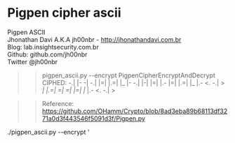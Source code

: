 # Pigpen cipher ascii

Pigpen ASCII<br>
Jhonathan Davi A.K.A jh00nbr - http://jhonathandavi.com.br<br>
Blog: lab.insightsecurity.com.br<br>
Github: github.com/jh00nbr<br>
Twitter @jh00nbr<br>

>> pigpen_ascii.py --encrypt PigpenCipherEncryptAndDecrypt <br>CIPHED: -.| |- -| -.| |=| |.=| |_ |- -.| |-| |=| |.- |=| |.=| |_ |.- <. -.| > _| |.=| =| =| |=| |_ |.- <. -.| >

>> Reference: https://github.com/OHamm/Crypto/blob/8ad3eba89b68113df3271a0d3f443546f5091d3f/Pigpen.py

./pigpen_ascii.py --encrypt <message>'
